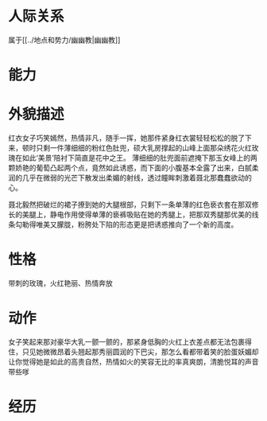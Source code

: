 
# 人际关系
属于[[../地点和势力/幽幽教|幽幽教]]

# 能力

# 外貌描述
红衣女子巧笑嫣然，热情非凡，随手一挥，她那件紧身红衣裳轻轻松松的脱了下来，顿时只剩一件薄细细的粉红色肚兜，硕大乳房撑起的山峰上面那朵绣花火红玫瑰在如此‘美景’陪衬下简直是花中之王。
薄细细的肚兜面前遮掩下那玉女峰上的两颗娇艳的葡萄凸起两个点，竟然如此诱惑，而下面的小腹基本全露了出来，白腻柔润的几乎在微弱的光芒下散发出柔媚的射线，透过瞳眸刺激着聂北那蠢蠢欲动的心。

聂北毅然把破烂的裙子撩到她的大腿根部，只剩下一条单薄的红色亵衣套在那双修长的美腿上，静电作用使得单薄的亵裤吸贴在她的秀腿上，把那双秀腿那优美的线条勾勒得唯美又朦胧，粉胯处下陷的形态更是把诱惑推向了一个新的高度。


# 性格
带刺的玫瑰，火红艳丽、热情奔放
# 动作
女子笑起来那对豪华大乳一颤一颤的，那紧身低胸的火红上衣差点都无法包裹得住，只见她微微昂着头翘起那秀丽圆润的下巴尖，那怎么看都带着笑的脸蛋妖媚却让你觉得她是如此的高贵自然，热情如火的笑容无比的率真爽朗，清脆悦耳的声音带些嗲

# 经历